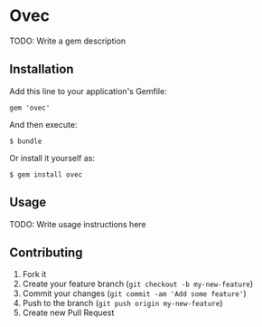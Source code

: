# Ovec

TODO: Write a gem description

## Installation

Add this line to your application's Gemfile:

    gem 'ovec'

And then execute:

    $ bundle

Or install it yourself as:

    $ gem install ovec

## Usage

TODO: Write usage instructions here

## Contributing

1. Fork it
2. Create your feature branch (`git checkout -b my-new-feature`)
3. Commit your changes (`git commit -am 'Add some feature'`)
4. Push to the branch (`git push origin my-new-feature`)
5. Create new Pull Request

